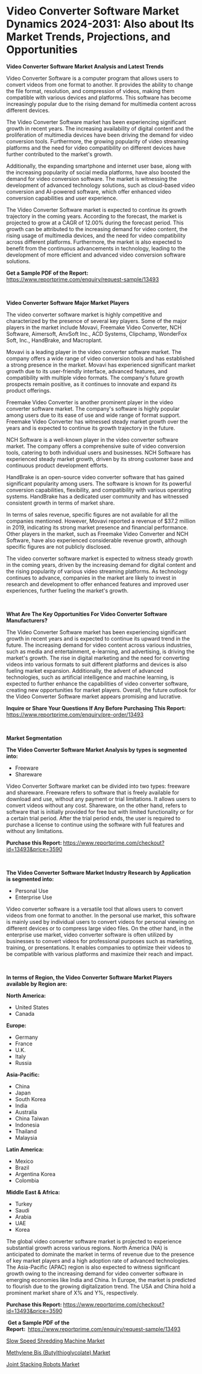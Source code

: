 <p><h1>Video Converter Software Market Dynamics 2024-2031: Also about Its Market Trends, Projections, and Opportunities</h1></p><p><strong>Video Converter Software Market Analysis and Latest Trends</strong></p>
<p><p>Video Converter Software is a computer program that allows users to convert videos from one format to another. It provides the ability to change the file format, resolution, and compression of videos, making them compatible with various devices and platforms. This software has become increasingly popular due to the rising demand for multimedia content across different devices.</p><p>The Video Converter Software market has been experiencing significant growth in recent years. The increasing availability of digital content and the proliferation of multimedia devices have been driving the demand for video conversion tools. Furthermore, the growing popularity of video streaming platforms and the need for video compatibility on different devices have further contributed to the market's growth.</p><p>Additionally, the expanding smartphone and internet user base, along with the increasing popularity of social media platforms, have also boosted the demand for video conversion software. The market is witnessing the development of advanced technology solutions, such as cloud-based video conversion and AI-powered software, which offer enhanced video conversion capabilities and user experience.</p><p>The Video Converter Software market is expected to continue its growth trajectory in the coming years. According to the forecast, the market is projected to grow at a CAGR of 12.00% during the forecast period. This growth can be attributed to the increasing demand for video content, the rising usage of multimedia devices, and the need for video compatibility across different platforms. Furthermore, the market is also expected to benefit from the continuous advancements in technology, leading to the development of more efficient and advanced video conversion software solutions.</p></p>
<p><strong>Get a Sample PDF of the Report:&nbsp;</strong> <a href="https://www.reportprime.com/enquiry/request-sample/13493">https://www.reportprime.com/enquiry/request-sample/13493</a></p>
<p>&nbsp;</p>
<p><strong>Video Converter Software Major Market Players</strong></p>
<p><p>The video converter software market is highly competitive and characterized by the presence of several key players. Some of the major players in the market include Movavi, Freemake Video Converter, NCH Software, Aimersoft, AnvSoft Inc., ACD Systems, Clipchamp, WonderFox Soft, Inc., HandBrake, and Macroplant.</p><p>Movavi is a leading player in the video converter software market. The company offers a wide range of video conversion tools and has established a strong presence in the market. Movavi has experienced significant market growth due to its user-friendly interface, advanced features, and compatibility with multiple video formats. The company's future growth prospects remain positive, as it continues to innovate and expand its product offerings.</p><p>Freemake Video Converter is another prominent player in the video converter software market. The company's software is highly popular among users due to its ease of use and wide range of format support. Freemake Video Converter has witnessed steady market growth over the years and is expected to continue its growth trajectory in the future.</p><p>NCH Software is a well-known player in the video converter software market. The company offers a comprehensive suite of video conversion tools, catering to both individual users and businesses. NCH Software has experienced steady market growth, driven by its strong customer base and continuous product development efforts.</p><p>HandBrake is an open-source video converter software that has gained significant popularity among users. The software is known for its powerful conversion capabilities, flexibility, and compatibility with various operating systems. HandBrake has a dedicated user community and has witnessed consistent growth in terms of market share.</p><p>In terms of sales revenue, specific figures are not available for all the companies mentioned. However, Movavi reported a revenue of $37.2 million in 2019, indicating its strong market presence and financial performance. Other players in the market, such as Freemake Video Converter and NCH Software, have also experienced considerable revenue growth, although specific figures are not publicly disclosed.</p><p>The video converter software market is expected to witness steady growth in the coming years, driven by the increasing demand for digital content and the rising popularity of various video streaming platforms. As technology continues to advance, companies in the market are likely to invest in research and development to offer enhanced features and improved user experiences, further fueling the market's growth.</p></p>
<p>&nbsp;</p>
<p><strong>What Are The Key Opportunities For Video Converter Software Manufacturers?</strong></p>
<p><p>The Video Converter Software market has been experiencing significant growth in recent years and is expected to continue its upward trend in the future. The increasing demand for video content across various industries, such as media and entertainment, e-learning, and advertising, is driving the market's growth. The rise in digital marketing and the need for converting videos into various formats to suit different platforms and devices is also fueling market expansion. Additionally, the advent of advanced technologies, such as artificial intelligence and machine learning, is expected to further enhance the capabilities of video converter software, creating new opportunities for market players. Overall, the future outlook for the Video Converter Software market appears promising and lucrative.</p></p>
<p><strong>Inquire or Share Your Questions If Any Before Purchasing This Report:</strong> <a href="https://www.reportprime.com/enquiry/pre-order/13493">https://www.reportprime.com/enquiry/pre-order/13493</a></p>
<p>&nbsp;</p>
<p><strong>Market Segmentation</strong></p>
<p><strong>The Video Converter Software Market Analysis by types is segmented into:</strong></p>
<p><ul><li>Freeware</li><li>Shareware</li></ul></p>
<p><p>Video Converter Software market can be divided into two types: freeware and shareware. Freeware refers to software that is freely available for download and use, without any payment or trial limitations. It allows users to convert videos without any cost. Shareware, on the other hand, refers to software that is initially provided for free but with limited functionality or for a certain trial period. After the trial period ends, the user is required to purchase a license to continue using the software with full features and without any limitations.</p></p>
<p><strong>Purchase this Report:&nbsp;</strong><a href="https://www.reportprime.com/checkout?id=13493&price=3590">https://www.reportprime.com/checkout?id=13493&price=3590</a></p>
<p>&nbsp;</p>
<p><strong>The Video Converter Software Market Industry Research by Application is segmented into:</strong></p>
<p><ul><li>Personal Use</li><li>Enterprise Use</li></ul></p>
<p><p>Video converter software is a versatile tool that allows users to convert videos from one format to another. In the personal use market, this software is mainly used by individual users to convert videos for personal viewing on different devices or to compress large video files. On the other hand, in the enterprise use market, video converter software is often utilized by businesses to convert videos for professional purposes such as marketing, training, or presentations. It enables companies to optimize their videos to be compatible with various platforms and maximize their reach and impact.</p></p>
<p>&nbsp;</p>
<p><strong>In terms of Region, the Video Converter Software Market Players available by Region are:</strong></p>
<p>
    <p> <strong> North America: </strong>
        <ul>
            <li>United States</li>
            <li>Canada</li>
        </ul>
        </p> 
    <p> <strong> Europe: </strong>
        <ul>
            <li>Germany</li>
            <li>France</li>
            <li>U.K.</li>
            <li>Italy</li>
            <li>Russia</li>
        </ul>
        </p> 
    <p> <strong> Asia-Pacific: </strong>
        <ul>
            <li>China</li>
            <li>Japan</li>
            <li>South Korea</li>
            <li>India</li>
            <li>Australia</li>
            <li>China Taiwan</li>
            <li>Indonesia</li>
            <li>Thailand</li>
            <li>Malaysia</li>
        </ul>
        </p> 
    <p> <strong> Latin America: </strong>
        <ul>
            <li>Mexico</li>
            <li>Brazil</li>
            <li>Argentina Korea</li>
            <li>Colombia</li>
        </ul>
        </p> 
    <p> <strong> Middle East & Africa: </strong>
        <ul>
            <li>Turkey</li>
            <li>Saudi</li>
            <li>Arabia</li>
            <li>UAE</li>
            <li>Korea</li>
        </ul>
    </p>
    </p>
<p><p>The global video converter software market is projected to experience substantial growth across various regions. North America (NA) is anticipated to dominate the market in terms of revenue due to the presence of key market players and a high adoption rate of advanced technologies. The Asia-Pacific (APAC) region is also expected to witness significant growth owing to the increasing demand for video converter software in emerging economies like India and China. In Europe, the market is predicted to flourish due to the growing digitalization trend. The USA and China hold a prominent market share of X% and Y%, respectively.</p></p>
<p><strong>Purchase this Report: </strong><a href="https://www.reportprime.com/checkout?id=13493&price=3590">https://www.reportprime.com/checkout?id=13493&price=3590</a></p>
<p>&nbsp;<strong>Get a Sample PDF of the Report:&nbsp;&nbsp;</strong><a href="https://www.reportprime.com/enquiry/request-sample/13493">https://www.reportprime.com/enquiry/request-sample/13493</a></p>
<p><strong></strong></p>
<p><p><a href="https://medium.com/@debramedina73/slow-speed-shredding-machine-market-share-evolution-and-market-growth-trends-2023-2030-925facbbdf97">Slow Speed Shredding Machine Market</a></p><p><a href="https://medium.com/@soledadroob625/methylene-bis-butylthioglycolate-market-size-market-outlook-and-market-forecast-2023-to-2030-83bc5dc91db0">Methylene Bis (Butylthioglycolate) Market</a></p><p><a href="https://medium.com/@dioncollins8227/joint-stacking-robots-market-insight-market-trends-growth-forecasted-from-2023-to-2030-a18c5ddb429b">Joint Stacking Robots Market</a></p></p>